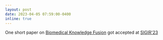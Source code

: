 ```yaml
---
layout: post
date: 2023-04-05 07:59:00-0400
inline: true
---
```


One short paper on [Biomedical Knowledge Fusion]() got accepted at [SIGIR'23](https://sigir.org/sigir2023/)